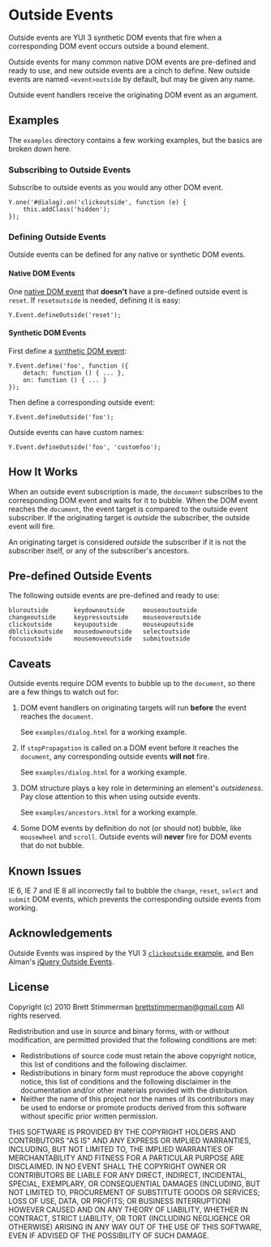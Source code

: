 Outside Events
==============

Outside events are YUI 3 synthetic DOM events that fire when a corresponding
DOM event occurs outside a bound element.

Outside events for many common native DOM events are pre-defined and ready to
use, and new outside events are a cinch to define. New outside events are named
`<event>outside` by default, but may be given any name.

Outside event handlers receive the originating DOM event as an argument.

Examples
--------

The `examples` directory contains a few working examples, but the basics are
broken down here.

### Subscribing to Outside Events

Subscribe to outside events as you would any other DOM event.

    Y.one('#dialog).on('clickoutside', function (e) {
        this.addClass('hidden');
    });

### Defining Outside Events

Outside events can be defined for any native or synthetic DOM events.

#### Native DOM Events

One [native DOM event][1] that **doesn't** have a pre-defined outside event is
`reset`. If `resetoutside` is needed, defining it is easy:

    Y.Event.defineOutside('reset');

#### Synthetic DOM Events

First define a [synthetic DOM event][2]:

    Y.Event.define('foo', function ({
        detach: function () { ... },
        on: function () { ... }
    });

Then define a corresponding outside event:

    Y.Event.defineOutside('foo');

Outside events can have custom names:

    Y.Event.defineOutside('foo', 'customfoo');

How It Works
------------

When an outside event subscription is made, the `document` subscribes to the
corresponding DOM event and waits for it to bubble. When the DOM event reaches
the `document`, the event target is compared to the outside event subscriber. If
the originating target is *outside* the subscriber, the outside event will fire.

An originating target is considered *outside* the subscriber if it is not the
subscriber itself, or any of the subscriber's ancestors.

Pre-defined Outside Events
--------------------------

The following outside events are pre-defined and ready to use:

    bluroutside       keydownoutside     mouseoutoutside
    changeoutside     keypressoutside    mouseoveroutside
    clickoutside      keyupoutside       mouseupoutside
    dblclickoutside   mousedownoutside   selectoutside
    focusoutside      mousemoveoutside   submitoutside

Caveats
-------

Outside events require DOM events to bubble up to the `document`, so there are a
few things to watch out for:

1. DOM event handlers on originating targets will run **before** the event
   reaches the `document`.

   See `examples/dialog.html` for a working example.

2. If `stopPropagation` is called on a DOM event before it reaches the
   `document`, any corresponding outside events **will not** fire.

   See `examples/dialog.html` for a working example.

3. DOM structure plays a key role in determining an element's *outsideness*.
   Pay close attention to this when using outside events.
   
   See `examples/ancestors.html` for a working example.

4. Some DOM events by definition do not (or should not) bubble, like
   `mousewheel` and `scroll`. Outside events will **never** fire for DOM events
   that do not bubble.

Known Issues
------------

IE 6, IE 7 and IE 8 all incorrectly fail to bubble the `change`, `reset`,
`select` and `submit` DOM  events, which prevents the corresponding outside 
events from working.

Acknowledgements
----------------

Outside Events was inspired by the YUI 3 [`clickoutside` example][2], and Ben
Alman's [jQuery Outside Events][4].

License
-------

Copyright (c) 2010 Brett Stimmerman <brettstimmerman@gmail.com>
All rights reserved.

Redistribution and use in source and binary forms, with or without modification,
are permitted provided that the following conditions are met:

* Redistributions of source code must retain the above copyright notice, this
  list of conditions and the following disclaimer.
* Redistributions in binary form must reproduce the above copyright notice, this
  list of conditions and the following disclaimer in the documentation and/or
  other materials provided with the distribution.
* Neither the name of this project nor the names of its contributors may be used
  to endorse or promote products derived from this software without specific
  prior written permission.

THIS SOFTWARE IS PROVIDED BY THE COPYRIGHT HOLDERS AND CONTRIBUTORS "AS IS" AND
ANY EXPRESS OR IMPLIED WARRANTIES, INCLUDING, BUT NOT LIMITED TO, THE IMPLIED
WARRANTIES OF MERCHANTABILITY AND FITNESS FOR A PARTICULAR PURPOSE ARE
DISCLAIMED. IN NO EVENT SHALL THE COPYRIGHT OWNER OR CONTRIBUTORS BE LIABLE FOR
ANY DIRECT, INDIRECT, INCIDENTAL, SPECIAL, EXEMPLARY, OR CONSEQUENTIAL DAMAGES
(INCLUDING, BUT NOT LIMITED TO, PROCUREMENT OF SUBSTITUTE GOODS OR SERVICES;
LOSS OF USE, DATA, OR PROFITS; OR BUSINESS INTERRUPTION) HOWEVER CAUSED AND ON
ANY THEORY OF LIABILITY, WHETHER IN CONTRACT, STRICT LIABILITY, OR TORT
(INCLUDING NEGLIGENCE OR OTHERWISE) ARISING IN ANY WAY OUT OF THE USE OF THIS
SOFTWARE, EVEN IF ADVISED OF THE POSSIBILITY OF SUCH DAMAGE.

[1]: http://en.wikipedia.org/wiki/DOM_events
[2]: http://developer.yahoo.com/yui/3/event/#define
[3]: http://developer.yahoo.com/yui/3/event/#customevent
[4]: http://benalman.com/projects/jquery-outside-events-plugin/